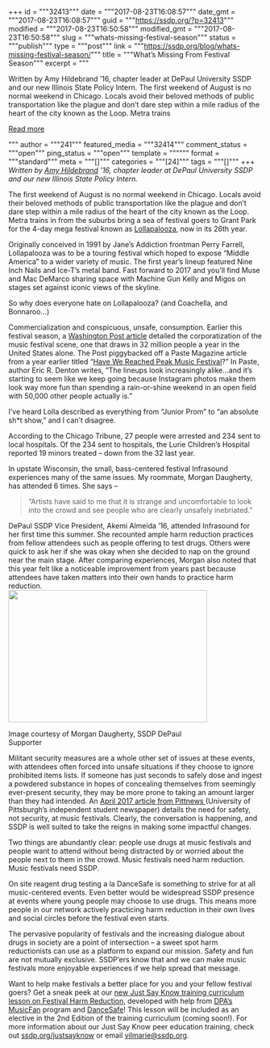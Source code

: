 +++
id = """32413"""
date = """2017-08-23T16:08:57"""
date_gmt = """2017-08-23T16:08:57"""
guid = """https://ssdp.org/?p=32413"""
modified = """2017-08-23T16:50:58"""
modified_gmt = """2017-08-23T16:50:58"""
slug = """whats-missing-festival-season"""
status = """publish"""
type = """post"""
link = """https://ssdp.org/blog/whats-missing-festival-season/"""
title = """What’s Missing From Festival Season"""
excerpt = """<p>Written by Amy Hildebrand &#8217;16, chapter leader at DePaul University SSDP and our new Illinois State Policy Intern. The first weekend of August is no normal weekend in Chicago. Locals avoid their beloved methods of public transportation like the plague and don’t dare step within a mile radius of the heart of the city known as the Loop. Metra trains</p>
<div class="h10"></div>
<p><a class="more-link2 flat" href="https://ssdp.org/blog/whats-missing-festival-season/">Read more</a></p>
"""
author = """241"""
featured_media = """32414"""
comment_status = """open"""
ping_status = """open"""
template = """"""
format = """standard"""
meta = """[]"""
categories = """[24]"""
tags = """[]"""
+++
<em>Written by <a href="https://ssdp.org/bio/amy-hildebrand/">Amy Hildebrand</a> &#8217;16, chapter leader at DePaul University SSDP and our new Illinois State Policy Intern.</em>

<span style="font-weight: 400;">The first weekend of August is no normal weekend in Chicago. Locals avoid their beloved methods of public transportation like the plague and don’t dare step within a mile radius of the heart of the city known as the Loop. Metra trains in from the suburbs bring a sea of festival goers to Grant Park for the 4-day mega festival known as <a href="https://www.lollapalooza.com/">Lollapalooza</a>, now in its 26th year. </span>

<span style="font-weight: 400;">Originally conceived in 1991 by Jane’s Addiction frontman Perry Farrell, Lollapalooza was to be a touring festival which hoped to expose “Middle America” to a wider variety of music. The first year’s lineup featured Nine Inch Nails and Ice-T’s metal band. Fast forward to 2017 and you’ll find Muse and Mac DeMarco sharing space with Machine Gun Kelly and Migos on stages set against iconic views of the skyline. </span>

<span style="font-weight: 400;">So why does everyone hate on Lollapalooza? (and Coachella, and Bonnaroo…) </span>

<span style="font-weight: 400;">Commercialization and conspicuous, unsafe, consumption. Earlier this festival season, a </span><a href="https://www.washingtonpost.com/posteverything/wp/2017/04/17/are-there-too-many-music-festivals/?utm_term=.45ab3904cd75"><span style="font-weight: 400;">Washington Post article</span></a><span style="font-weight: 400;"> detailed the corporatization of the music festival scene, one that draws in 32 million people a year in the United States alone. The Post piggybacked off a Paste Magazine article from a year earlier titled “</span><a href="https://www.pastemagazine.com/articles/2016/03/have-we-reached-peak-festival.html"><span style="font-weight: 400;">Have We Reached Peak Music Festival</span></a><span style="font-weight: 400;">?” In Paste, author Eric R. Denton writes, “The lineups look increasingly alike&#8230;and it’s starting to seem like we keep going because Instagram photos make them look way more fun than spending a rain-or-shine weekend in an open field with 50,000 other people actually is.”  </span>

<span style="font-weight: 400;">I’ve heard Lolla described as everything from “Junior Prom” to “an absolute sh*t show,” and I can’t disagree. </span>

<span style="font-weight: 400;">According to the Chicago Tribune, 27 people were arrested and 234 sent to local hospitals. Of the 234 sent to hospitals, the Lurie Children’s Hospital reported 19 minors treated &#8211; down from the 32 last year.</span>

<span style="font-weight: 400;">In upstate Wisconsin, the small, bass-centered festival Infrasound experiences many of the same issues. My roommate, Morgan Daugherty, has attended 6 times. She says &#8211;</span>
<blockquote><span style="font-weight: 400;"> “Artists have said to me that it is strange and uncomfortable to look into the crowd and see people who are clearly unsafely inebriated.” </span></blockquote>
<span style="font-weight: 400;">DePaul SSDP Vice President, Akemi Almeida &#8217;16, attended Infrasound for her first time this summer. She recounted ample harm reduction practices from fellow attendees such as people offering to test drugs. Others were quick to ask her if she was okay when she decided to nap on the ground near the main stage. After comparing experiences, Morgan also noted that this year felt like a noticeable improvement from years past because attendees have taken matters into their own hands to practice harm reduction.</span>

<div id="attachment_32416" style="width: 404px" class="wp-caption alignleft"><img class="wp-image-32416" src="https://ssdp.org/wp-content/uploads/2017/08/Infrasound.jpg" alt="" width="394" height="262" /><p class="wp-caption-text">Image courtesy of Morgan Daugherty, SSDP DePaul Supporter</p></div>

<span style="font-weight: 400;">Militant security measures are a whole other set of issues at these events, with attendees often forced into unsafe situations if they choose to ignore prohibited items lists. If someone has just seconds to safely dose and ingest a powdered substance in hopes of concealing themselves from seemingly ever-present security, they may be more prone to taking an amount larger than they had intended. An </span><a href="https://pittnews.com/article/118805/opinions/music-festivals-safety-less-security/"><span style="font-weight: 400;">April 2017 article from Pittnews </span></a><span style="font-weight: 400;">(University of Pittsburgh’s independent student newspaper) details the need for safety, not security, at music festivals. Clearly, the conversation is happening, and SSDP is well suited to take the reigns in making some impactful changes. </span>

<span style="font-weight: 400;">Two things are abundantly clear: people use drugs at music festivals and people want to attend without being distracted by or worried about the people next to them in the crowd. Music festivals need harm reduction. Music festivals need SSDP. </span>

<span style="font-weight: 400;">On site reagent drug testing a la DanceSafe is something to strive for at all music-centered events. Even better would be widespread SSDP presence at events where young people may choose to use drugs. This means more people in our network actively practicing harm reduction in their own lives and social circles before the festival even starts. </span>

<span style="font-weight: 400;">The pervasive popularity of festivals and the increasing dialogue about drugs in society are a point of intersection &#8211; a sweet spot harm reductionists can use as a platform to expand our mission. Safety and fun are not mutually exclusive. SSDP’ers know that and we can make music festivals more enjoyable experiences if we help spread that message.</span>

Want to help make festivals a better place for you and your fellow festival goers? Get a sneak peek at our <a href="https://docs.google.com/document/d/1j3xsuMmS_2ydtpN8pQa-mY3xWgOQTcwQtsGdH8GDdEk/edit?usp=sharing">new Just Say Know training curriculum lesson on Festival Harm Reduction</a>, developed with help from <a href="http://www.drugpolicy.org/drug-laws-and-you/i-am-music-fan">DPA&#8217;s MusicFan</a> program and <a href="https://dancesafe.org/">DanceSafe</a>! This lesson will be included as an elective in the 2nd Edition of the training curriculum (coming soon!). For more information about our Just Say Know peer education training, check out <a href="http://ssdp.org/justsayknow">ssdp.org/justsayknow</a> or email <a href="mailto:vilmarie@ssdp.org">vilmarie@ssdp.org</a>.
